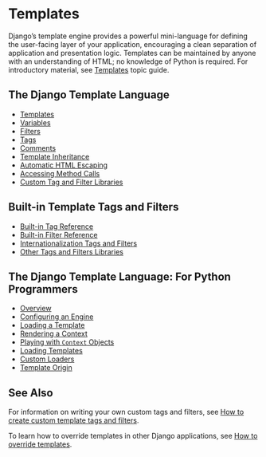 # Templates

Django’s template engine provides a powerful mini-language for defining the user-facing layer of your application, encouraging a clean separation of application and presentation logic. Templates can be maintained by anyone with an understanding of HTML; no knowledge of Python is required. For introductory material, see [Templates](https://docs.djangoproject.com/en/5.2/topics/templates/) topic guide.

## The Django Template Language

- [Templates](https://docs.djangoproject.com/en/5.2/ref/templates/language/#templates)
- [Variables](https://docs.djangoproject.com/en/5.2/ref/templates/language/#variables)
- [Filters](https://docs.djangoproject.com/en/5.2/ref/templates/language/#filters)
- [Tags](https://docs.djangoproject.com/en/5.2/ref/templates/language/#tags)
- [Comments](https://docs.djangoproject.com/en/5.2/ref/templates/language/#comments)
- [Template Inheritance](https://docs.djangoproject.com/en/5.2/ref/templates/language/#template-inheritance)
- [Automatic HTML Escaping](https://docs.djangoproject.com/en/5.2/ref/templates/language/#automatic-html-escaping)
- [Accessing Method Calls](https://docs.djangoproject.com/en/5.2/ref/templates/language/#accessing-method-calls)
- [Custom Tag and Filter Libraries](https://docs.djangoproject.com/en/5.2/ref/templates/language/#custom-tag-and-filter-libraries)

## Built-in Template Tags and Filters

- [Built-in Tag Reference](https://docs.djangoproject.com/en/5.2/ref/templates/builtins/#built-in-tag-reference)
- [Built-in Filter Reference](https://docs.djangoproject.com/en/5.2/ref/templates/builtins/#built-in-filter-reference)
- [Internationalization Tags and Filters](https://docs.djangoproject.com/en/5.2/ref/templates/builtins/#internationalization-tags-and-filters)
- [Other Tags and Filters Libraries](https://docs.djangoproject.com/en/5.2/ref/templates/builtins/#other-tags-and-filters-libraries)

## The Django Template Language: For Python Programmers

- [Overview](https://docs.djangoproject.com/en/5.2/ref/templates/api/#overview)
- [Configuring an Engine](https://docs.djangoproject.com/en/5.2/ref/templates/api/#configuring-an-engine)
- [Loading a Template](https://docs.djangoproject.com/en/5.2/ref/templates/api/#loading-a-template)
- [Rendering a Context](https://docs.djangoproject.com/en/5.2/ref/templates/api/#rendering-a-context)
- [Playing with `Context` Objects](https://docs.djangoproject.com/en/5.2/ref/templates/api/#playing-with-context-objects)
- [Loading Templates](https://docs.djangoproject.com/en/5.2/ref/templates/api/#loading-templates)
- [Custom Loaders](https://docs.djangoproject.com/en/5.2/ref/templates/api/#custom-loaders)
- [Template Origin](https://docs.djangoproject.com/en/5.2/ref/templates/api/#template-origin)

## See Also

For information on writing your own custom tags and filters, see [How to create custom template tags and filters](https://docs.djangoproject.com/en/5.2/howto/custom-template-tags/).

To learn how to override templates in other Django applications, see [How to override templates](https://docs.djangoproject.com/en/5.2/howto/overriding-templates/).